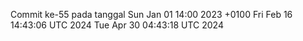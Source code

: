 Commit ke-55 pada tanggal Sun Jan 01 14:00 2023 +0100
Fri Feb 16 14:43:06 UTC 2024
Tue Apr 30 04:43:18 UTC 2024
